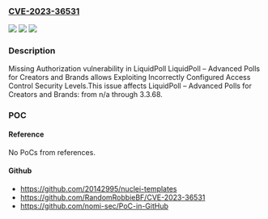 ### [CVE-2023-36531](https://cve.mitre.org/cgi-bin/cvename.cgi?name=CVE-2023-36531)
![](https://img.shields.io/static/v1?label=Product&message=LiquidPoll%20%E2%80%93%20Advanced%20Polls%20for%20Creators%20and%20Brands&color=blue)
![](https://img.shields.io/static/v1?label=Version&message=n%2Fa&color=blue)
![](https://img.shields.io/static/v1?label=Vulnerability&message=CWE-862%20Missing%20Authorization&color=brighgreen)

### Description

Missing Authorization vulnerability in LiquidPoll LiquidPoll – Advanced Polls for Creators and Brands allows Exploiting Incorrectly Configured Access Control Security Levels.This issue affects LiquidPoll – Advanced Polls for Creators and Brands: from n/a through 3.3.68.

### POC

#### Reference
No PoCs from references.

#### Github
- https://github.com/20142995/nuclei-templates
- https://github.com/RandomRobbieBF/CVE-2023-36531
- https://github.com/nomi-sec/PoC-in-GitHub

